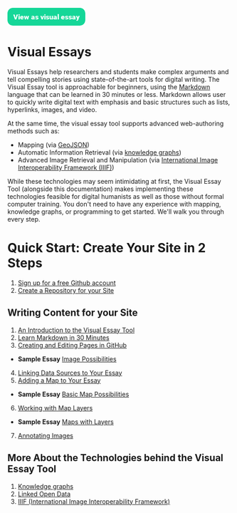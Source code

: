 <a href="https://visual-essays.app"><img src="/images/ve-button.png"></a>

# Visual Essays

Visual Essays help researchers and students make complex arguments and tell compelling stories using state-of-the-art tools for digital writing. The Visual Essay tool is approachable for beginners, using the [Markdown](https://www.markdownguide.org/getting-started/) language that can be learned in 30 minutes or less. Markdown allows user to quickly write digital text with emphasis and basic structures such as lists, hyperlinks, images, and video. 

At the same time, the visual essay tool supports advanced web-authoring methods such as:

* Mapping (via [GeoJSON](https://en.wikipedia.org/wiki/GeoJSON))
* Automatic Information Retrieval (via [knowledge graphs](https://en.wikipedia.org/wiki/Knowledge_graph))
* Advanced Image Retrieval and Manipulation (via [International Image Interoperability Framework (IIIF)](https://en.wikipedia.org/wiki/International_Image_Interoperability_Framework))

While these technologies may seem intimidating at first, the Visual Essay Tool (alongside this documentation) makes implementing these technologies feasible for digital humanists as well as those without formal computer training. You don't need to have any experience with mapping, knowledge graphs, or programming to get started. We'll walk you through every step.

# Quick Start: Create Your Site in 2 Steps

1. [Sign up for a free Github account](https://github.com/join)
2. [Create a Repository for your Site](create-repo)

## Writing Content for your Site

1. [An Introduction to the Visual Essay Tool](authoring-intro.md)
2. [Learn Markdown in 30 Minutes](markdown)
3. [Creating and Editing Pages in GitHub](github-editor.md)

* **Sample Essay** [Image Possibilities](samples/image-essay.md) 

4. [Linking Data Sources to Your Essay](linking-data.md)
5. [Adding a Map to Your Essay](adding-maps.md)

* **Sample Essay** [Basic Map Possibilities](samples/simple-map.md)

6. [Working with Map Layers](map-layers.md)

* **Sample Essay** [Maps with Layers](samples/simple-map-with-layers.md)

7. [Annotating Images](annotating-images.md)

## More About the Technologies behind the Visual Essay Tool

1. [Knowledge graphs](knowledge-graphs.md)
2. [Linked Open Data](lod.md)
3. [IIIF (International Image Interoperability Framework)](iiif.md)

